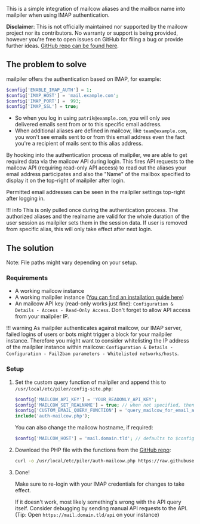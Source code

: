 This is a simple integration of mailcow aliases and the mailbox name into mailpiler when using IMAP authentication.

**Disclaimer**: This is not officially maintained nor supported by the mailcow project nor its contributors. No warranty or support is being provided, however you're free to open issues on GitHub for filing a bug or provide further ideas. [GitHub repo can be found here](https://github.com/patschi/mailpiler-mailcow-integration).

## The problem to solve

mailpiler offers the authentication based on IMAP, for example:

```php
$config['ENABLE_IMAP_AUTH'] = 1;
$config['IMAP_HOST'] = 'mail.example.com';
$config['IMAP_PORT'] =  993;
$config['IMAP_SSL'] = true;
```

- So when you log in using `patrik@example.com`, you will only see delivered emails sent from or to this specific email address.
- When additional aliases are defined in mailcow, like `team@example.com`, you won't see emails sent to or from this email address even the fact you're a recipient of mails sent to this alias address.

By hooking into the authentication process of mailpiler, we are able to get required data via the mailcow API during login. This fires API requests to the mailcow API (requiring read-only API access) to read out the aliases your email address participates and also the "Name" of the mailbox specified to display it on the top-right of mailpiler after login.

Permitted email addresses can be seen in the mailpiler settings top-right after logging in.

!!! info
    This is only pulled once during the authentication process. The authorized aliases and the realname are valid for the whole duration of the user session as mailpiler sets them in the session data. If user is removed from specific alias, this will only take effect after next login.

## The solution

Note: File paths might vary depending on your setup.

### Requirements

- A working mailcow instance
- A working mailpiler instance ([You can find an installation guide here](https://patrik.kernstock.net/2020/08/mailpiler-installation-guide/))
- An mailcow API key (read-only works just fine): `Configuration & Details - Access - Read-Only Access`. Don't forget to allow API access from your mailpiler IP.

!!! warning
    As mailpiler authenticates against mailcow, our IMAP server, failed logins of users or bots might trigger a block for your mailpiler instance. Therefore you might want to consider whitelisting the IP address of the mailpiler instance within mailcow: `Configuration & Details - Configuration - Fail2ban parameters - Whitelisted networks/hosts`.

### Setup

1. Set the custom query function of mailpiler and append this to `/usr/local/etc/piler/config-site.php`:

    ```php
    $config['MAILCOW_API_KEY'] = 'YOUR_READONLY_API_KEY';
    $config['MAILCOW_SET_REALNAME'] = true; // when not specified, then default is false
    $config['CUSTOM_EMAIL_QUERY_FUNCTION'] = 'query_mailcow_for_email_access';
    include('auth-mailcow.php');
    ```

    You can also change the mailcow hostname, if required:
    ```php
    $config['MAILCOW_HOST'] = 'mail.domain.tld'; // defaults to $config['IMAP_HOST']
    ```

2. Download the PHP file with the functions from the [GitHub repo](https://github.com/patschi/mailpiler-mailcow-integration):

    ```sh
    curl -o /usr/local/etc/piler/auth-mailcow.php https://raw.githubusercontent.com/patschi/mailpiler-mailcow-integration/master/auth-mailcow.php
    ```

3. Done!

   Make sure to re-login with your IMAP credentials for changes to take effect.

   If it doesn't work, most likely something's wrong with the API query itself. Consider debugging by sending manual API requests to the API. (Tip: Open `https://mail.domain.tld/api` on your instance)
